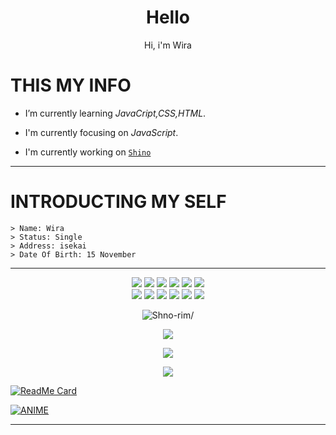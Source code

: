 <p align="center">
  <a href="https://github.com/Shno-rim"><diimg src="https://cardivo.vercel.app/api?name=Shno-rim&description=Heyoo,%20i%27m%20Wira&image=https://telegra.ph/file/d61e8ce28dedda5741644.jpg&backgroundColor=%23ecf0f1&instagram=dryflow.rl&github=Shno-rim&pattern=leaf&colorPattern=%23eaeaea" /><a>
</p>

<h1  align='center'> Hello </h1>

<p align='center'> Hi, i'm Wira</p>

# THIS MY INFO


-  I’m currently learning *JavaCript,CSS,HTML*.

-  I'm currently focusing on *JavaScript*.

-  I'm currently working on [`Shino`](https://github.com/Shno-rim/Shino) 
___

# INTRODUCTING MY SELF 
```
> Name: Wira
> Status: Single
> Address: isekai
> Date Of Birth: 15 November
```
___

<p align="center">
  <img src="https://img.shields.io/badge/-JavaScript-black?style=flat-square&logo=javascript" />
  <img src="https://img.shields.io/badge/-Node.js-black?style=flat-square&logo=Node.js" />
  <img src="https://img.shields.io/badge/-HTML5-black?style=flat-square&logo=html5&logoColor=e34f26" />
  <img src="https://img.shields.io/badge/-CSS3-black?style=flat-square&logo=css3&logoColor=1572b6" />
  <img src="https://img.shields.io/badge/-Git-black?style=flat-square&logo=git" />
  <img src="https://img.shields.io/badge/-GitHub-black?style=flat-square&logo=github" /> <br>
  <img src="https://img.shields.io/badge/-Python-black?style=flat-square&logo=python" />
  <img src="https://img.shields.io/badge/-React-black?style=flat-square&logo=react" />
  <img src="https://img.shields.io/badge/-Redux-black?style=flat-square&logo=redux" />
  <img src="https://img.shields.io/badge/-Windows-black?style=flat-square&logo=windows" />
  <img src="https://img.shields.io/badge/-VS_Code-black?style=flat-square&logo=visual-studio-code" />
  <img src="https://img.shields.io/badge/-SQLite3-black?style=flat-square&logo=sqlite" />
</p>

<p align=center> <img src=https://visitor-badge.glitch.me/badge?page_id=Shno-rim alt=Shno-rim/> </p>

<p align="center">
  <a href="https://github.com/Shno-rim"><img src="https://github-readme-stats.vercel.app/api?username=Shno-rim&&theme=maroongold&show_icons=true" /></a>
</p>

<p align="center">
  <a href="https://github.com/Shno-rim"><img src="https://github-readme-streak-stats.herokuapp.com?user=Shno-rim&theme=highcontrast&hide_border=false&properties=background&border=%239611C5FF" /><a>
</p>
  
<p align="center">
  <a href="https://github.com/Shno-rim"><img src="https://github-readme-stats.vercel.app/api/top-langs?username=Shno-rim&theme=chartreuse-dark&layout=compact" /></a>
</p>
  
  
[![ReadMe Card](https://github-readme-stats.vercel.app/api/pin/?username=Shno-rim&repo=Shino&theme=maroongold)](https://github.com/Shno-rim/Shino) 
  
[![ANIME](https://coverfiles.alphacoders.com/916/91695.png)](https://youtube.com/channel/UC2leFpYrz4tPf2p3bTDWcKA)
___
